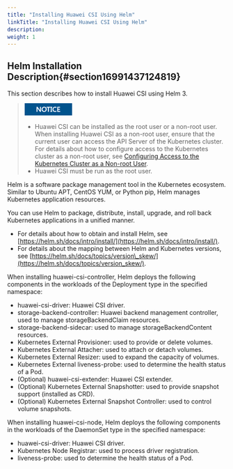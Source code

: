 ```yaml
---
title: "Installing Huawei CSI Using Helm"
linkTitle: "Installing Huawei CSI Using Helm"
description: 
weight: 1
---
```


## Helm Installation Description{#section16991437124819}

This section describes how to install Huawei CSI using Helm 3.

>![](/public_sys-resources/en/icon-notice.gif) 
>-   Huawei CSI can be installed as the root user or a non-root user. When installing Huawei CSI as a non-root user, ensure that the current user can access the API Server of the Kubernetes cluster. For details about how to configure access to the Kubernetes cluster as a non-root user, see  [Configuring Access to the Kubernetes Cluster as a Non-root User](/docs/common-operations/configuring-access-to-the-kubernetes-cluster-as-a-non-root-user).
>-   Huawei CSI must be run as the root user.

Helm is a software package management tool in the Kubernetes ecosystem. Similar to Ubuntu APT, CentOS YUM, or Python pip, Helm manages Kubernetes application resources.

You can use Helm to package, distribute, install, upgrade, and roll back Kubernetes applications in a unified manner.

-   For details about how to obtain and install Helm, see  [https://helm.sh/docs/intro/install/](https://helm.sh/docs/intro/install/).
-   For details about the mapping between Helm and Kubernetes versions, see  [https://helm.sh/docs/topics/version\_skew/](https://helm.sh/docs/topics/version_skew/).

When installing huawei-csi-controller, Helm deploys the following components in the workloads of the Deployment type in the specified namespace:

-   huawei-csi-driver: Huawei CSI driver.
-   storage-backend-controller: Huawei backend management controller, used to manage storageBackendClaim resources.
-   storage-backend-sidecar: used to manage storageBackendContent resources.
-   Kubernetes External Provisioner: used to provide or delete volumes.
-   Kubernetes External Attacher: used to attach or detach volumes.
-   Kubernetes External Resizer: used to expand the capacity of volumes.
-   Kubernetes External liveness-probe: used to determine the health status of a Pod.
-   \(Optional\) huawei-csi-extender: Huawei CSI extender.
-   \(Optional\) Kubernetes External Snapshotter: used to provide snapshot support \(installed as CRD\).
-   \(Optional\) Kubernetes External Snapshot Controller: used to control volume snapshots.

When installing huawei-csi-node, Helm deploys the following components in the workloads of the DaemonSet type in the specified namespace:

-   huawei-csi-driver: Huawei CSI driver.
-   Kubernetes Node Registrar: used to process driver registration.
-   liveness-probe: used to determine the health status of a Pod.




